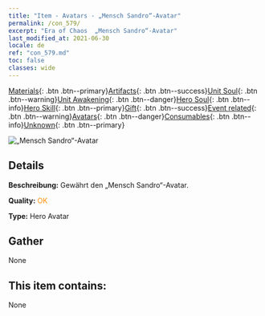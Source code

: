 ```yaml
---
title: "Item - Avatars - „Mensch Sandro“-Avatar"
permalink: /con_579/
excerpt: "Era of Chaos  „Mensch Sandro“-Avatar"
last_modified_at: 2021-06-30
locale: de
ref: "con_579.md"
toc: false
classes: wide
---
```

 [Materials](/ItemsDE/){: .btn .btn--primary}[Artifacts](/ItemsDE/Artifacts/){: .btn .btn--success}[Unit Soul](/ItemsDE/UnitSoul/){: .btn .btn--warning}[Unit Awakening](/ItemsDE/UnitAwakening/){: .btn .btn--danger}[Hero Soul](/ItemsDE/HeroSoul/){: .btn .btn--info}[Hero Skill](/ItemsDE/HeroSkill/){: .btn .btn--primary}[Gift](/ItemsDE/Gift/){: .btn .btn--success}[Event related](/ItemsDE/Events/){: .btn .btn--warning}[Avatars](/ItemsDE/Avatars/){: .btn .btn--danger}[Consumables](/ItemsDE/Consumables/){: .btn .btn--info}[Unknown](/ItemsDE/Unknown/){: .btn .btn--primary}

 ![„Mensch Sandro“-Avatar](/images/h/h_HumanSandro1.jpg)

## Details
 **Beschreibung:** Gewährt den „Mensch Sandro“-Avatar.

 **Quality:** <span style="color: #FF8C00">OK</span>

 **Type:** Hero Avatar

## Gather

  None

## This item contains:

  None

